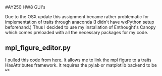 #AY250 HW8 GUI's

Due to the OSX update this assignment became rather problematic for implementation of traits through anaconda (I didn't have wxPython setup beforehand.) Thus I decided to use my installation of Enthought's Canopy which comes preloaded with all the necessary packages for my code. 

## mpl_figure_editor.py

I pulled this code from [here](http://code.enthought.com/projects/traits/docs/html/tutorials/traits_ui_scientific_app.html). It allows me to link the mpl figure to a traits HasAttributes framework. It requires the pylab or matplotlib backend to be `wx`
